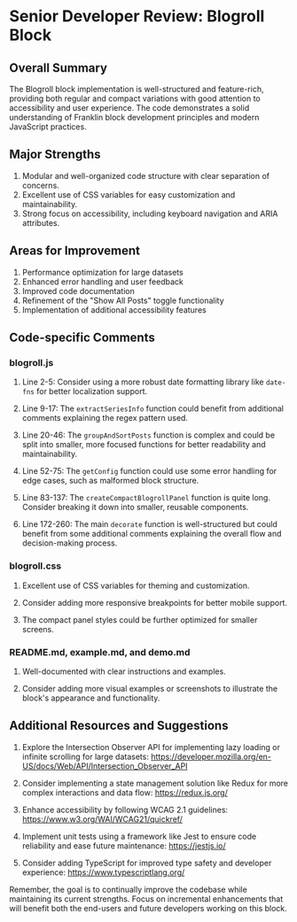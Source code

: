 # Senior Developer Review: Blogroll Block

## Overall Summary
The Blogroll block implementation is well-structured and feature-rich, providing both regular and compact variations with good attention to accessibility and user experience. The code demonstrates a solid understanding of Franklin block development principles and modern JavaScript practices.

## Major Strengths
1. Modular and well-organized code structure with clear separation of concerns.
2. Excellent use of CSS variables for easy customization and maintainability.
3. Strong focus on accessibility, including keyboard navigation and ARIA attributes.

## Areas for Improvement
1. Performance optimization for large datasets
2. Enhanced error handling and user feedback
3. Improved code documentation
4. Refinement of the "Show All Posts" toggle functionality
5. Implementation of additional accessibility features

## Code-specific Comments

### blogroll.js

1. Line 2-5: Consider using a more robust date formatting library like `date-fns` for better localization support.

2. Line 9-17: The `extractSeriesInfo` function could benefit from additional comments explaining the regex pattern used.

3. Line 20-46: The `groupAndSortPosts` function is complex and could be split into smaller, more focused functions for better readability and maintainability.

4. Line 52-75: The `getConfig` function could use some error handling for edge cases, such as malformed block structure.

5. Line 83-137: The `createCompactBlogrollPanel` function is quite long. Consider breaking it down into smaller, reusable components.

6. Line 172-260: The main `decorate` function is well-structured but could benefit from some additional comments explaining the overall flow and decision-making process.

### blogroll.css

1. Excellent use of CSS variables for theming and customization.

2. Consider adding more responsive breakpoints for better mobile support.

3. The compact panel styles could be further optimized for smaller screens.

### README.md, example.md, and demo.md

1. Well-documented with clear instructions and examples.

2. Consider adding more visual examples or screenshots to illustrate the block's appearance and functionality.

## Additional Resources and Suggestions

1. Explore the Intersection Observer API for implementing lazy loading or infinite scrolling for large datasets: https://developer.mozilla.org/en-US/docs/Web/API/Intersection_Observer_API

2. Consider implementing a state management solution like Redux for more complex interactions and data flow: https://redux.js.org/

3. Enhance accessibility by following WCAG 2.1 guidelines: https://www.w3.org/WAI/WCAG21/quickref/

4. Implement unit tests using a framework like Jest to ensure code reliability and ease future maintenance: https://jestjs.io/

5. Consider adding TypeScript for improved type safety and developer experience: https://www.typescriptlang.org/

Remember, the goal is to continually improve the codebase while maintaining its current strengths. Focus on incremental enhancements that will benefit both the end-users and future developers working on this block.
